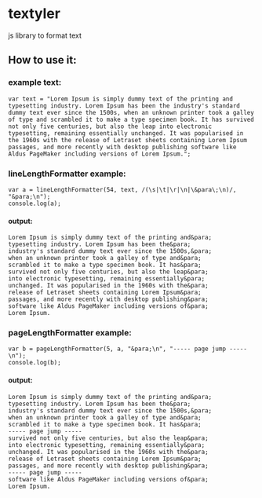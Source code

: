 # textyler
js library to format text

## How to use it:

### example text:
~~~
var text = "Lorem Ipsum is simply dummy text of the printing and typesetting industry. Lorem Ipsum has been the industry's standard dummy text ever since the 1500s, when an unknown printer took a galley of type and scrambled it to make a type specimen book. It has survived not only five centuries, but also the leap into electronic typesetting, remaining essentially unchanged. It was popularised in the 1960s with the release of Letraset sheets containing Lorem Ipsum passages, and more recently with desktop publishing software like Aldus PageMaker including versions of Lorem Ipsum.";
~~~
### lineLengthFormatter example:

    var a = lineLengthFormatter(54, text, /(\s|\t|\r|\n|\&para\;\n)/, "&para;\n");
    console.log(a);
    
#### output:
~~~    
Lorem Ipsum is simply dummy text of the printing and&para;
typesetting industry. Lorem Ipsum has been the&para;
industry's standard dummy text ever since the 1500s,&para;
when an unknown printer took a galley of type and&para;
scrambled it to make a type specimen book. It has&para;
survived not only five centuries, but also the leap&para;
into electronic typesetting, remaining essentially&para;
unchanged. It was popularised in the 1960s with the&para;
release of Letraset sheets containing Lorem Ipsum&para;
passages, and more recently with desktop publishing&para;
software like Aldus PageMaker including versions of&para;
Lorem Ipsum.
~~~

### pageLengthFormatter example:

    var b = pageLengthFormatter(5, a, "&para;\n", "----- page jump -----\n");
    console.log(b);
    
#### output:
~~~
Lorem Ipsum is simply dummy text of the printing and&para;
typesetting industry. Lorem Ipsum has been the&para;
industry's standard dummy text ever since the 1500s,&para;
when an unknown printer took a galley of type and&para;
scrambled it to make a type specimen book. It has&para;
----- page jump -----
survived not only five centuries, but also the leap&para;
into electronic typesetting, remaining essentially&para;
unchanged. It was popularised in the 1960s with the&para;
release of Letraset sheets containing Lorem Ipsum&para;
passages, and more recently with desktop publishing&para;
----- page jump -----
software like Aldus PageMaker including versions of&para;
Lorem Ipsum.
~~~

